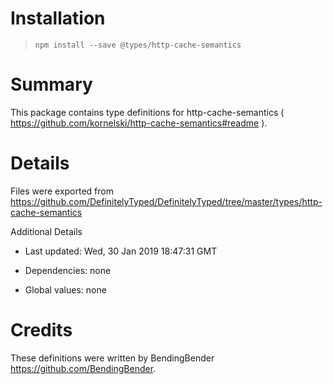 # Installation
> `npm install --save @types/http-cache-semantics`

# Summary
This package contains type definitions for http-cache-semantics ( https://github.com/kornelski/http-cache-semantics#readme ).

# Details
Files were exported from https://github.com/DefinitelyTyped/DefinitelyTyped/tree/master/types/http-cache-semantics

Additional Details
 * Last updated: Wed, 30 Jan 2019 18:47:31 GMT
 * Dependencies: none
 * Global values: none

# Credits
These definitions were written by BendingBender <https://github.com/BendingBender>.
